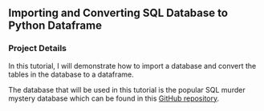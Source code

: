## Importing and Converting SQL Database to Python Dataframe

### Project Details
In this tutorial, I will demonstrate how to import a database and convert the tables in the database to a dataframe. 

The database that will be used in this tutorial is the popular SQL murder mystery database which can be found in this [GitHub repository](https://github.com/NUKnightLab/sql-mysteries).
